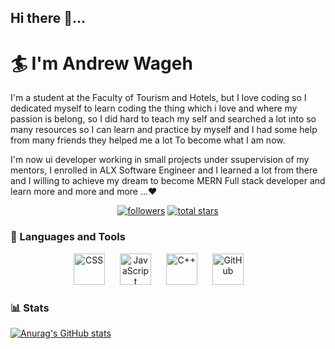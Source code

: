 ## Hi there 👋...

<h1>🏄‍ I'm Andrew Wageh</h1>

I'm a student at the Faculty of Tourism and Hotels, but I love coding so I dedicated myself to learn coding the thing which i love and where my passion is belong, so I did hard to teach my self and searched a lot into so many resources so I can learn and practice by myself and I had some help from many friends they helped me a lot To become what I am now.

I'm now ui developer working in small projects under ssupervision of my mentors, I enrolled in ALX Software Engineer and I learned a lot from there and I willing to achieve my dream to become  MERN Full stack developer and learn more and more and more ...♥

<p align="center">
   <a href="https://github.com/AnDyi2002?tab=followers">
  <img alt="followers" title="Follow me on Github" src="https://custom-icon-badges.demolab.com/github/followers/AnDyi2002?color=236ad3&labelColor=1155ba&style=for-the-badge&logo=person-add&label=Follow&logoColor=white"/></a>
      <a href="https://github.com/AnDyi2002?tab=repositories">
         <img alt="total stars" title="Total stars on GitHub" src="https://custom-icon-badges.demolab.com/github/stars/AnDyi2002?color=55960c&style=for-the-badge&labelColor=488207&logo=star"/></a> </p>
         
         
### 🧰 Languages and Tools

<p align="center"
<img alt="HTML" width="30px" style="padding-right:10px;" src="https://cdn.jsdelivr.net/gh/devicons/devicon/icons/html5/html5-plain.svg" />
<img alt="CSS" width="50px" style="padding-right:20px;" src="https://cdn.jsdelivr.net/gh/devicons/devicon/icons/css3/css3-plain.svg" />
<img alt="JavaScript" width="50px" style="padding-right:20px;" src="https://cdn.jsdelivr.net/gh/devicons/devicon/icons/javascript/javascript-plain.svg" />
<img alt="C++" width="50px" style="padding-right:20px;" src="https://cdn.jsdelivr.net/gh/devicons/devicon/icons/cplusplus/cplusplus-line.svg" />
<img alt="GitHub" width="50px" style="padding-right:20px;" src="https://cdn-icons-png.flaticon.com/512/25/25231.png" />
</p>

### 📊 Stats
[![Anurag's GitHub stats](https://github-readme-stats.vercel.app/api?username=AnDyi2002)](https://github.com/anuraghazra/github-readme-stats)
<!-- ![GitHub Streak](https://streak-stats.demolab.com?user=ForrestKnight&theme=gruvbox&border_radius=4.5) -->


